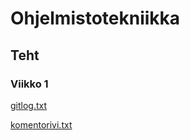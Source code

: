 # Ohjelmistotekniikka
## Teht
### Viikko 1
[gitlog.txt](https://github.com/chzesa/uni-oth/blob/master/laskarit/viikko1/gitlog.txt)

[komentorivi.txt](https://github.com/chzesa/uni-oth/blob/master/laskarit/viikko1/komentorivi.txt)


